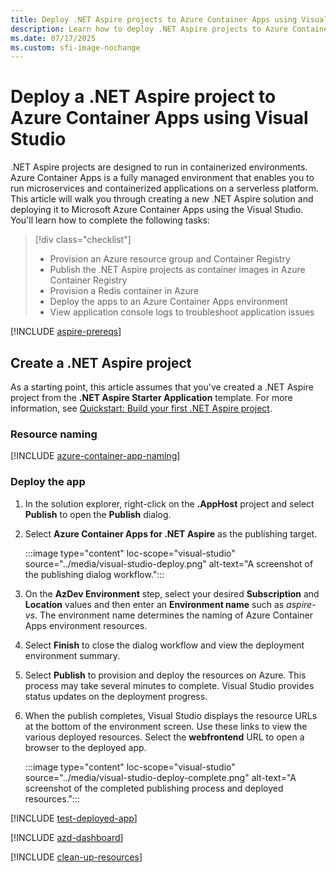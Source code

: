 ```yaml
---
title: Deploy .NET Aspire projects to Azure Container Apps using Visual Studio
description: Learn how to deploy .NET Aspire projects to Azure Container Apps using Visual Studio.
ms.date: 07/17/2025
ms.custom: sfi-image-nochange
---
```


# Deploy a .NET Aspire project to Azure Container Apps using Visual Studio

.NET Aspire projects are designed to run in containerized environments. Azure Container Apps is a fully managed environment that enables you to run microservices and containerized applications on a serverless platform. This article will walk you through creating a new .NET Aspire solution and deploying it to Microsoft Azure Container Apps using the Visual Studio. You'll learn how to complete the following tasks:

> [!div class="checklist"]
>
> - Provision an Azure resource group and Container Registry
> - Publish the .NET Aspire projects as container images in Azure Container Registry
> - Provision a Redis container in Azure
> - Deploy the apps to an Azure Container Apps environment
> - View application console logs to troubleshoot application issues

[!INCLUDE [aspire-prereqs](../../includes/aspire-prereqs.md)]

## Create a .NET Aspire project

As a starting point, this article assumes that you've created a .NET Aspire project from the **.NET Aspire Starter Application** template. For more information, see [Quickstart: Build your first .NET Aspire project](../../get-started/build-your-first-aspire-app.md).

### Resource naming

[!INCLUDE [azure-container-app-naming](../../includes/azure-container-app-naming.md)]

### Deploy the app

1. In the solution explorer, right-click on the **.AppHost** project and select **Publish** to open the **Publish** dialog.

1. Select **Azure Container Apps for .NET Aspire** as the publishing target.

    :::image type="content" loc-scope="visual-studio" source="../media/visual-studio-deploy.png" alt-text="A screenshot of the publishing dialog workflow.":::

1. On the **AzDev Environment** step, select your desired **Subscription** and **Location** values and then enter an **Environment name** such as *aspire-vs*. The environment name determines the naming of Azure Container Apps environment resources.

1. Select **Finish** to close the dialog workflow and view the deployment environment summary.

1. Select **Publish** to provision and deploy the resources on Azure. This process may take several minutes to complete. Visual Studio provides status updates on the deployment progress.

1. When the publish completes, Visual Studio displays the resource URLs at the bottom of the environment screen. Use these links to view the various deployed resources. Select the **webfrontend** URL to open a browser to the deployed app.

    :::image type="content" loc-scope="visual-studio" source="../media/visual-studio-deploy-complete.png" alt-text="A screenshot of the completed publishing process and deployed resources.":::

[!INCLUDE [test-deployed-app](../includes/test-deployed-app.md)]

[!INCLUDE [azd-dashboard](../includes/azd-dashboard.md)]

[!INCLUDE [clean-up-resources](../../includes/clean-up-resources-visual-studio.md)]
